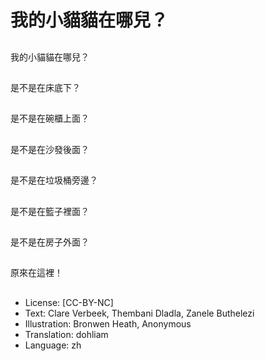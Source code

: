 # 我的小貓貓在哪兒？

##
我的小貓貓在哪兒？

##
是不是在床底下？

##
是不是在碗櫃上面？

##
是不是在沙發後面？

##
是不是在垃圾桶旁邊？

##
是不是在籃子裡面？

##
是不是在房子外面？

##
原來在這裡！

##
* License: [CC-BY-NC]
* Text: Clare Verbeek, Thembani Dladla, Zanele Buthelezi
* Illustration: Bronwen Heath, Anonymous
* Translation: dohliam
* Language: zh
